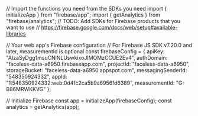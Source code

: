 // Import the functions you need from the SDKs you need
import { initializeApp } from "firebase/app";
import { getAnalytics } from "firebase/analytics";
// TODO: Add SDKs for Firebase products that you want to use
// https://firebase.google.com/docs/web/setup#available-libraries

// Your web app's Firebase configuration
// For Firebase JS SDK v7.20.0 and later, measurementId is optional
const firebaseConfig = {
  apiKey: "AIzaSyDgg1msuCNlNLUswkixoJIMOMzCCUE2Ev4",
  authDomain: "faceless-data-a6950.firebaseapp.com",
  projectId: "faceless-data-a6950",
  storageBucket: "faceless-data-a6950.appspot.com",
  messagingSenderId: "548350924332",
  appId: "1:548350924332:web:0d4fc2ca5b9a6956fd6389",
  measurementId: "G-B86MRWKKVG"
};

// Initialize Firebase
const app = initializeApp(firebaseConfig);
const analytics = getAnalytics(app);
